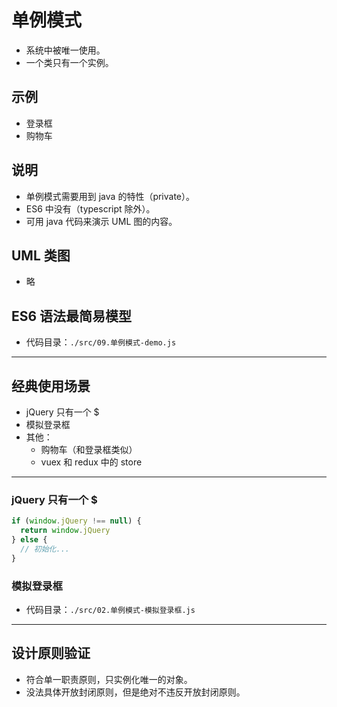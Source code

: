 # 单例模式

- 系统中被唯一使用。
- 一个类只有一个实例。

## 示例

- 登录框
- 购物车

## 说明

- 单例模式需要用到 java 的特性（private）。
- ES6 中没有（typescript 除外）。
- 可用 java 代码来演示 UML 图的内容。

## UML 类图

- 略

## ES6 语法最简易模型

- 代码目录：`./src/09.单例模式-demo.js`

---

## 经典使用场景

- jQuery 只有一个 $
- 模拟登录框
- 其他：
  - 购物车（和登录框类似）
  - vuex 和 redux 中的 store

---

### jQuery 只有一个 $

```js
if (window.jQuery !== null) {
  return window.jQuery
} else {
  // 初始化...
}
```

### 模拟登录框

- 代码目录：`./src/02.单例模式-模拟登录框.js`

---

## 设计原则验证

- 符合单一职责原则，只实例化唯一的对象。
- 没法具体开放封闭原则，但是绝对不违反开放封闭原则。
